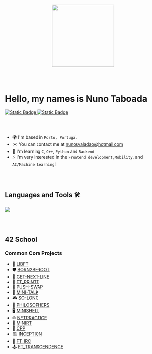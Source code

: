 <!--
	<div id = "42" align = "center">
 		<a href=""><img src="https://badge.mediaplus.ma/darkblue/nmoreira?1337Badge=off&UM6P=off" alt="nmoreira's 42 stats" /></a>
	</div>
-->

<p align="center">
  <img src="https://media3.giphy.com/media/v1.Y2lkPTc5MGI3NjExaHk1MGg3MGY5NzRvOWo3aWVoOTBkOWZ2czJrNDBtMXIyaHZqamV3eiZlcD12MV9pbnRlcm5hbF9naWZfYnlfaWQmY3Q9Zw/RHEqKwRZDwFKE/giphy.gif" width="200"/>

<br></br>
# Hello, my names is Nuno Taboada

<div id = "badge42">
	<a href="https://www.42porto.com/pt/">
 		<img alt="Static Badge" src="https://img.shields.io/badge/Porto_%7C_Graduate-_?style=for-the-badge&logo=42&logoColor=gray&labelColor=black&color=gray">
	</a>
	<a href="https://seame.space/">
  		<img alt="Static Badge" src="https://img.shields.io/badge/%F0%9F%9A%97_-_SEAME_-_?style=for-the-badge">
	</a>
</div>

<br></br>

* 🌍  I'm based in `Porto, Portugal` 
* ✉️  You can contact me at [nunosvaladao@hotmail.com](mailto:nunosvaladao@hotmail.com)
* 🧠  I'm learning `C`, `C++`, `Python` and `Backend`
* ⚡   I'm very interested in the `Frontend development`, `Mobility`, and `AI/Machine Learning`!

<br></br>

## Languages and Tools 🛠️

<p align="left">
  <a href="https://skillicons.dev">
    <img src="https://skillicons.dev/icons?i=c,cpp,git,github,python,django,nginx,docker,linux,nodejs,javascript,html,css,bootstrap,mongodb,postgres,qt,kotlin"/>
  </a>
</p>

<br></br>

## 42 School 

### Common Core Projects

- 🧱 [LIBFT]()
- 🛡️ [BORN2BEROOT]()
- 🧵 [GET-NEXT-LINE]()
- 🧾 [FT_PRINTF]()
- 🎯 [PUSH-SWAP]()
- 📨 [MINI-TALK]()
- 🎮 [SO-LONG]()
- 🍴 [PHILOSOPHERS]()
- 🖥️ [MINISHELL]()
- 🌐 [NETPRACTICE]()
- 🧠 [MINIRT]()
- 🧰 [CPP]()
- 🏗️ [INCEPTION]()
- 📡 [FT_IRC]()
- 🕹️ [FT_TRANSCENDENCE]()


<!--
**nunotaboada/nunotaboada** is a ✨ _special_ ✨ repository because its `README.md` (this file) appears on your GitHub 
Here are some ideas to get you started:

- 🔭 I’m currently working on ...
- 🌱 I’m currently learning ...
- 👯 I’m looking to collaborate on ...
- 🤔 I’m looking for help with ...
- 💬 Ask me about ...
- 📫 How to reach me: ...
- 😄 Pronouns: ...
- ⚡ Fun fact: ...
-->
